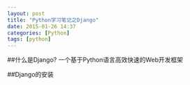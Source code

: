 ```yaml
---
layout: post
title: "Python学习笔记之Django"
date: 2015-01-26 14:37
categories: [Python]
tags: [python]
---
```


##什么是Django?
  一个基于Python语言高效快速的Web开发框架

##Django的安装
